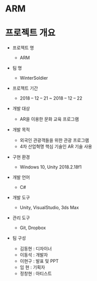 ﻿# ARM

# 프로젝트 개요
- 프로젝트 명
  * ARM

- 팀 명
  * WinterSoldier

- 프로젝트 기간
  * 2018 – 12 – 21 ~ 2018 – 12 – 22

- 개발 대상
  * AR을 이용한 문화 교육 프로그램

- 개발 목적
  * 외국인 관광객들을 위한 관광 프로그램
  * 4차 산업혁명 핵심 기술인 AR 기술 사용

- 구현 환경
  * Windows 10, Unity 2018.2.18f1

- 개발 언어
  * C#

- 개발 도구
  * Unity, VisualStudio, 3ds Max

- 관리 도구
  * Git, Dropbox

- 팀 구성
  * 김동현 : 디자이너
  * 이동석 : 개발자
  * 이현구 : 발표 및 PPT
  * 임  현 : 기획자
  * 정창현 : 아티스트